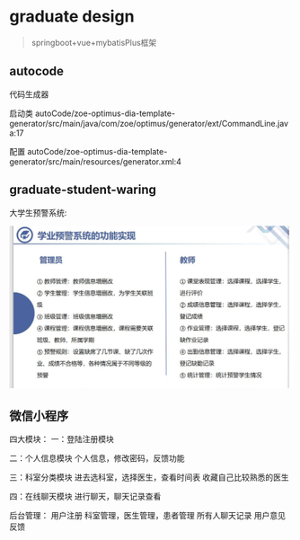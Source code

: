 # graduate design

>springboot+vue+mybatisPlus框架

## autocode
代码生成器

启动类
autoCode/zoe-optimus-dia-template-generator/src/main/java/com/zoe/optimus/generator/ext/CommandLine.java:17

配置
autoCode/zoe-optimus-dia-template-generator/src/main/resources/generator.xml:4

## graduate-student-waring

大学生预警系统:

![](./imgs/studentWaring.jpg)


## 微信小程序

四大模块：
一：登陆注册模块

二：个人信息模块
  个人信息，修改密码，反馈功能

三：科室分类模块
  进去选科室，选择医生，查看时间表
  收藏自己比较熟悉的医生
  
四：在线聊天模块
  进行聊天，聊天记录查看


后台管理：
用户注册
科室管理，医生管理，患者管理
所有人聊天记录
用户意见反馈
